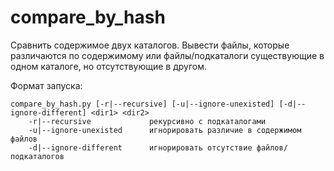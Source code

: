 # compare_by_hash
Сравнить содержимое двух каталогов. Вывести файлы, которые различаются по содержимому или файлы/подкаталоги существующие в одном каталоге, но отсутствующие в другом.

Формат запуска:
~~~
compare_by_hash.py [-r|--recursive] [-u|--ignore-unexisted] [-d|--ignore-different] <dir1> <dir2>
    -r|--recursive             рекурсивно с подкаталогами
    -u|--ignore-unexisted      игнорировать различие в содержимом файлов
    -d|--ignore-different      игнорировать отсутствие файлов/подкаталогов
~~~
